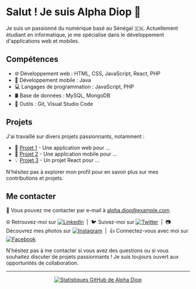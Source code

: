 # Salut ! Je suis Alpha Diop 👋

Je suis un passionné du numérique basé au Sénégal 🇸🇳. Actuellement étudiant en informatique, je me spécialise dans le développement d'applications web et mobiles.

## Compétences

- 🌐 Développement web : HTML, CSS, JavaScript, React, PHP
- 📱 Développement mobile : Java
- 💻 Langages de programmation : JavaScript, PHP
- 🛢️ Base de données : MySQL, MongoDB
- 🔧 Outils : Git, Visual Studio Code

## Projets

J'ai travaillé sur divers projets passionnants, notamment :

- 🚀 [Projet 1](lien_vers_projet_1) - Une application web pour ...
- 🌟 [Projet 2](lien_vers_projet_2) - Une application mobile pour ...
- 💡 [Projet 3](lien_vers_projet_3) - Un projet React pour ...

N'hésitez pas à explorer mon profil pour en savoir plus sur mes contributions et projets.

## Me contacter

📧 Vous pouvez me contacter par e-mail à alpha.diop@example.com.

🌐 Retrouvez-moi sur [![LinkedIn](https://img.shields.io/badge/LinkedIn-Alpha%20Diop-blue)](https://www.linkedin.com/in/alphadiopctrl/) &nbsp;| &nbsp;🐦 Suivez-moi sur [![Twitter](https://img.shields.io/badge/Twitter-%40alphadiopctrl-blue)](https://www.twitter.com/alphadiopctrl) &nbsp;| &nbsp;📷 Découvrez mes photos sur [![Instagram](https://img.shields.io/badge/Instagram-%40alphadiopctrl-red)](https://www.instagram.com/alphadiopctrl) &nbsp;| &nbsp;👍 Connectez-vous avec moi sur [![Facebook](https://img.shields.io/badge/Facebook-Alpha%20Diop-blue)](https://www.facebook.com/alphadiopctrl)

N'hésitez pas à me contacter si vous avez des questions ou si vous souhaitez discuter de projets passionnants ! Je suis toujours ouvert aux opportunités de collaboration.

---

<div align="center">
  <a href="https://github.com/alphadiop7">
    <div style="width: 100%;">
      <img src="https://github-readme-stats.vercel.app/api?username=alphadiop7&show_icons=true&hide_title=true&hide_border=true&count_private=true&theme=radical" alt="Statistiques GitHub de Alpha Diop">
    </div>
  </a>
</div>
